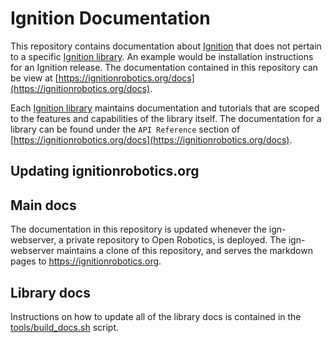 # Ignition Documentation

This repository contains documentation about [Ignition](https://ignitionrobotics.org) that does not pertain to a specific
[Ignition library](https://ignitionrobotics.org/libs). An example would be
installation instructions for an Ignition release. The documentation
contained in this repository can be view at
[https://ignitionrobotics.org/docs](https://ignitionrobotics.org/docs).

Each [Ignition library](https://ignitionrobotics.org/libs) maintains
documentation and tutorials that are scoped to the features and
capabilities of the library itself. The documentation for a library can be
found under the `API Reference` section of [https://ignitionrobotics.org/docs](https://ignitionrobotics.org/docs).

## Updating ignitionrobotics.org

## Main docs

The documentation in this repository is updated whenever the ign-webserver,
a private repository to Open Robotics, is deployed. The ign-webserver maintains a clone of this repository, and
serves the markdown pages to https://ignitionrobotics.org.

## Library docs

Instructions on how to update all of the library docs is contained in the
[tools/build_docs.sh](https://github.com/ignitionrobotics/docs/blob/master/tools/build_docs.sh) script.
